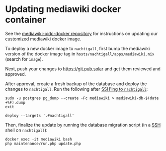 # Updating mediawiki docker container

See the [mediawiki-oidc-docker repository](https://git.pub.solar/pub-solar/mediawiki-oidc-docker#updating-the-docker-image)
for instructions on updating our customized mediawiki docker image.

To deploy a new docker image to `nachtigall`, first bump the mediawiki version
of the docker image tag in `hosts/nachtigall/apps/mediawiki.nix` (search for
`image`).

Next, push your changes to https://git.pub.solar and get them reviewed and
approved.

After approval, create a fresh backup of the database and deploy the changes to
`nachtigall`. Run the following after [SSH'ing to `nachtigall`](./administrative-access.md#ssh-access):

```
sudo -u postgres pg_dump --create -Fc mediawiki > mediawiki-db-$(date +%F).dump
exit
```

```
deploy --targets '.#nachtigall'
```

Then, finalize the update by running the database migration script (in a [SSH](./administrative-access.md#ssh-access) shell on `nachtigall`):

```
docker exec -it mediawiki bash
php maintenance/run.php update.php
```
